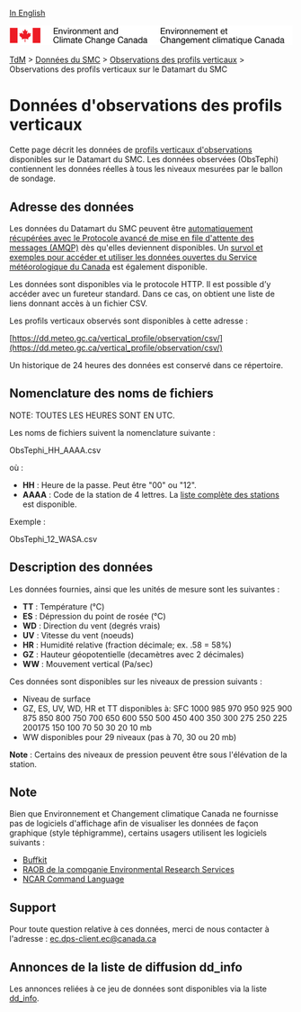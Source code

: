 [In English](readme_vertical-profiles-obs-datamart_en.md)

![ECCC logo](../../img_eccc-logo.png)

[TdM](../../readme_fr.md) > [Données du SMC](../readme_fr.md) > [Observations des profils verticaux](readme_vertical-profiles-obs_fr.md) > Observations des profils verticaux sur le Datamart du SMC

# Données d'observations des profils verticaux

Cette page décrit les données de [profils verticaux d'observations](readme_vertical-profiles-obs_fr.md) disponibles sur le Datamart du SMC. Les données observées (ObsTephi) contiennent les données réelles à tous les niveaux mesurées par le ballon de sondage.

## Adresse des données 

Les données du Datamart du SMC peuvent être [automatiquement récupérées avec le Protocole avancé de mise en file d'attente des messages (AMQP)](../../msc-datamart/amqp_fr.md) dès qu'elles deviennent disponibles. Un [survol et exemples pour accéder et utiliser les données ouvertes du Service météorologique du Canada](../../usage/readme_fr.md) est également disponible.

Les données sont disponibles via le protocole HTTP. Il est possible d’y accéder avec un fureteur standard. Dans ce cas, on obtient une liste de liens donnant accès à un fichier CSV.

Les profils verticaux observés sont disponibles à cette adresse :

[https://dd.meteo.gc.ca/vertical_profile/observation/csv/](https://dd.meteo.gc.ca/vertical_profile/observation/csv/)

Un historique de 24 heures des données est conservé dans ce répertoire.

## Nomenclature des noms de fichiers 

NOTE: TOUTES LES HEURES SONT EN UTC.
 
Les noms de fichiers suivent la nomenclature suivante :

ObsTephi_HH_AAAA.csv

où :

* __HH__ : Heure  de la passe. Peut être "00" ou "12".
* __AAAA__ : Code de la station de 4 lettres. La [liste complète des stations](https://collaboration.cmc.ec.gc.ca/cmc/cmos/public_doc/msc-data/prev_vertical-profiles/station_list_for_vertical_profile.geojson) est disponible.

Exemple :

ObsTephi_12_WASA.csv

## Description des données

Les données fournies, ainsi que les unités de mesure sont les suivantes :

* __TT__ : Température  (°C)
* __ES__ : Dépression du point de rosée (°C)
* __WD__ : Direction du vent  (degrés vrais)
* __UV__ : Vitesse du vent (noeuds)
* __HR__ : Humidité relative (fraction décimale; ex.  .58 = 58%) 
* __GZ__ : Hauteur géopotentielle (decamètres avec 2 décimales)
* __WW__ : Mouvement vertical (Pa/sec)

Ces données sont disponibles sur les niveaux de pression suivants :

* Niveau de surface
* GZ, ES, UV, WD, HR et TT disponibles à: SFC 1000 985 970 950 925 900 875 850 800 750 700 650 600 550 500 450 400 350 300 275 250 225 200175  150 100  70  50  30  20  10 mb
* WW disponibles pour 29 niveaux (pas à 70, 30 ou 20 mb)

__Note__ : Certains des niveaux de pression peuvent être sous l'élévation de la station.

## Note 

Bien que Environnement et Changement climatique Canada ne fournisse pas de logiciels d'affichage afin de visualiser les données de façon graphique (style téphigramme), certains usagers utilisent les logiciels suivants :

* [Buffkit](https://training.weather.gov/wdtd/tools/BUFKIT/index.php)
* [RAOB de la compganie Environmental Research Services](https://www.raob.com/)
* [NCAR Command Language](https://www.ncl.ucar.edu/get_started.shtml)

## Support

Pour toute question relative à ces données, merci de nous contacter à l'adresse : [ec.dps-client.ec@canada.ca](mailto:ec.dps-client.ec@canada.ca)

## Annonces de la liste de diffusion dd_info 

Les annonces reliées à ce jeu de données sont disponibles via la liste [dd_info](https://lists.ec.gc.ca/cgi-bin/mailman/listinfo/dd_info).